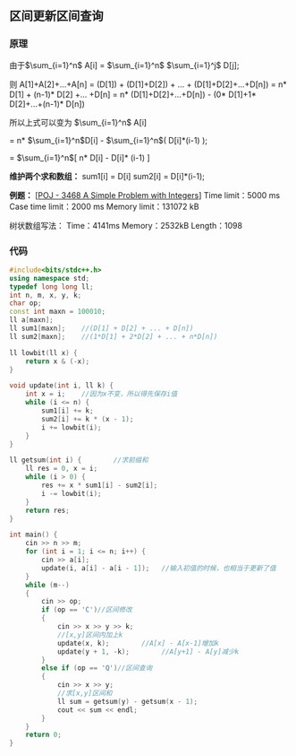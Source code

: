 ## 区间更新区间查询

### 原理

由于$\sum_{i=1}^n$ A[i] = $\sum_{i=1}^n$ $\sum_{i=1}^j$ D[j];

则
A[1]+A[2]+...+A[n]
= (D[1]) + (D[1]+D[2]) + ... + (D[1]+D[2]+...+D[n]) 
= n* D[1] + (n-1)* D[2] +... +D[n]
= n* (D[1]+D[2]+...+D[n]) - (0* D[1]+1* D[2]+...+(n-1)* D[n])

所以上式可以变为
$\sum_{i=1}^n$ A[i]

 = n* $\sum_{i=1}^n$D[i] -  $\sum_{i=1}^n$( D[i]*(i-1) );

= $\sum_{i=1}^n$[ n* D[i] -  D[i]* (i-1) ]

**维护两个求和数组：**
sum1[i] = D[i]
sum2[i] = D[i]*(i-1);

**例题：**
[[POJ - 3468 A Simple Problem with Integers](https://vjudge.net/problem/POJ-3468)]
Time limit：5000 ms
Case time limit：2000 ms
Memory limit：131072 kB

树状数组写法：
Time：4141ms
Memory：2532kB
Length：1098
### 代码
```cpp
#include<bits/stdc++.h>
using namespace std;
typedef long long ll;
int n, m, x, y, k;
char op;
const int maxn = 100010;
ll a[maxn];
ll sum1[maxn];    //(D[1] + D[2] + ... + D[n])
ll sum2[maxn];    //(1*D[1] + 2*D[2] + ... + n*D[n])

ll lowbit(ll x) {
	return x & (-x);
}

void update(int i, ll k) {
	int x = i;    //因为x不变，所以得先保存i值
	while (i <= n) {
		sum1[i] += k;
		sum2[i] += k * (x - 1);
		i += lowbit(i);
	}
}

ll getsum(int i) {        //求前缀和
	ll res = 0, x = i;
	while (i > 0) {
		res += x * sum1[i] - sum2[i];
		i -= lowbit(i);
	}
	return res;
}

int main() {
	cin >> n >> m;
	for (int i = 1; i <= n; i++) {
		cin >> a[i];
		update(i, a[i] - a[i - 1]);   //输入初值的时候，也相当于更新了值
	}
	while (m--)
	{
		cin >> op;
		if (op == 'C')//区间修改
		{
			cin >> x >> y >> k;
			//[x,y]区间内加上k
			update(x, k);        //A[x] - A[x-1]增加k
			update(y + 1, -k);        //A[y+1] - A[y]减少k
		}
		else if (op == 'Q')//区间查询
		{
			cin >> x >> y;
			//求[x,y]区间和
			ll sum = getsum(y) - getsum(x - 1);
			cout << sum << endl;
		}
	}
	return 0;
}

```